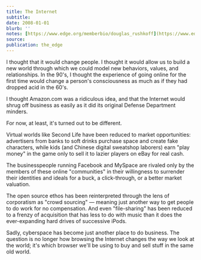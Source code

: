 ```yaml
---
title: The Internet
subtitle: 
date: 2008-01-01
blurb: ''
notes: [https://www.edge.org/memberbio/douglas_rushkoff](https://www.edge.org/memberbio/douglas_rushkoff https://www.edge.org/memberbio/douglas_rushkoff)
source: 
publication: the_edge
---
```


I thought that it would change people. I thought it would allow us to build a new world through which we could model new behaviors, values, and relationships. In the 90's, I thought the experience of going online for the first time would change a person's consciousness as much as if they had dropped acid in the 60's.

I thought Amazon.com was a ridiculous idea, and that the Internet would shrug off business as easily as it did its original Defense Department minders.

For now, at least, it's turned out to be different.

Virtual worlds like Second Life have been reduced to market opportunities: advertisers from banks to soft drinks purchase space and create fake characters, while kids (and Chinese digital sweatshop laborers) earn "play money" in the game only to sell it to lazier players on eBay for real cash.

The businesspeople running Facebook and MySpace are rivaled only by the members of these online "communities" in their willingness to surrender their identities and ideals for a buck, a click-through, or a better market valuation.

The open source ethos has been reinterpreted through the lens of corporatism as "crowd sourcing" — meaning just another way to get people to do work for no compensation. And even "file-sharing" has been reduced to a frenzy of acquisition that has less to do with music than it does the ever-expanding hard drives of successive iPods.

Sadly, cyberspace has become just another place to do business. The question is no longer how browsing the Internet changes the way we look at the world; it's which browser we'll be using to buy and sell stuff in the same old world.

